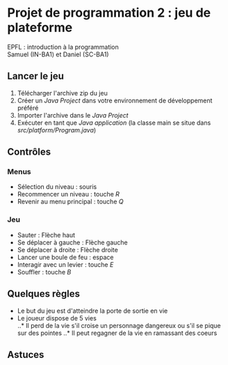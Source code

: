 Projet de programmation 2 : jeu de plateforme
=============================================
EPFL : introduction à la programmation  
Samuel (IN-BA1) et Daniel (SC-BA1)

Lancer le jeu
-------------
1. Télécharger l'archive zip du jeu
2. Créer un _Java Project_ dans votre environnement de développement préféré
3. Importer l'archive dans le _Java Project_ 
4. Exécuter en tant que _Java application_ (la classe main se situe dans _src/platform/Program.java_)

Contrôles
---------

### Menus
- Sélection du niveau : souris
- Recommencer un niveau : touche _R_
- Revenir au menu principal : touche _Q_

### Jeu
- Sauter : Flèche haut
- Se déplacer à gauche : Flèche gauche
- Se déplacer à droite : Flèche droite
- Lancer une boule de feu : espace
- Interagir avec un levier : touche _E_
- Souffler : touche _B_

Quelques règles
---------------
- Le but du jeu est d'atteindre la porte de sortie en vie
- Le joueur dispose de 5 vies  
..* Il perd de la vie s'il croise un personnage dangereux ou s'il se pique sur des pointes
..* Il peut regagner de la vie en ramassant des coeurs


Astuces
-------
